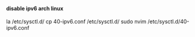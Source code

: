 #### disable ipv6 arch linux
la /etc/sysctl.d/
cp 40-ipv6.conf /etc/sysctl.d/
sudo nvim /etc/sysctl.d/40-ipv6.conf
